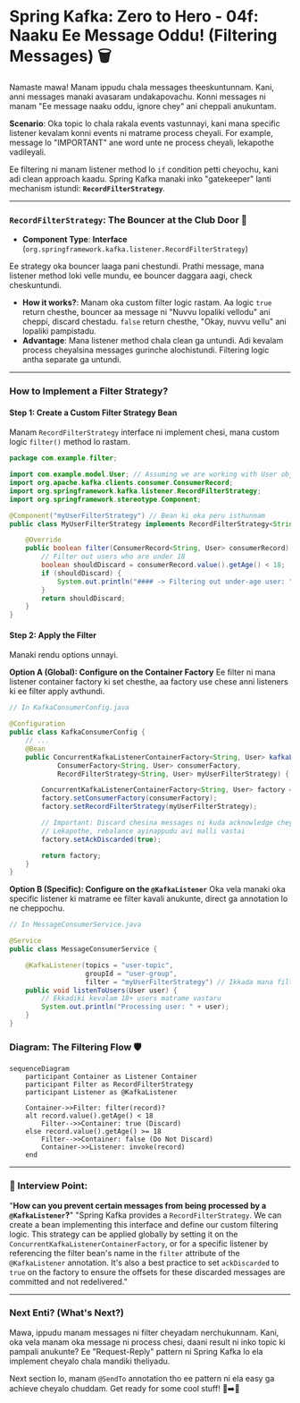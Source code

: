 # Spring Kafka: Zero to Hero - 04f: Naaku Ee Message Oddu! (Filtering Messages) 🗑️

Namaste mawa! Manam ippudu chala messages theeskuntunnam. Kani, anni messages manaki avasaram undakapovachu. Konni messages ni manam "Ee message naaku oddu, ignore chey" ani cheppali anukuntam.

**Scenario**: Oka topic lo chala rakala events vastunnayi, kani mana specific listener kevalam konni events ni matrame process cheyali. For example, message lo "IMPORTANT" ane word unte ne process cheyali, lekapothe vadileyali.

Ee filtering ni manam listener method lo `if` condition petti cheyochu, kani adi clean approach kaadu. Spring Kafka manaki inko "gatekeeper" lanti mechanism istundi: **`RecordFilterStrategy`**.

---

### `RecordFilterStrategy`: The Bouncer at the Club Door 💂

*   **Component Type**: **Interface** (`org.springframework.kafka.listener.RecordFilterStrategy`)

Ee strategy oka bouncer laaga pani chestundi. Prathi message, mana listener method loki velle mundu, ee bouncer daggara aagi, check cheskuntundi.
*   **How it works?**: Manam oka custom filter logic rastam. Aa logic `true` return chesthe, bouncer aa message ni "Nuvvu lopaliki vellodu" ani cheppi, discard chestadu. `false` return chesthe, "Okay, nuvvu vellu" ani lopaliki pampistadu.
*   **Advantage**: Mana listener method chala clean ga untundi. Adi kevalam process cheyalsina messages gurinche alochistundi. Filtering logic antha separate ga untundi.

---

### How to Implement a Filter Strategy?

#### Step 1: Create a Custom Filter Strategy Bean
Manam `RecordFilterStrategy` interface ni implement chesi, mana custom logic `filter()` method lo rastam.

```java
package com.example.filter;

import com.example.model.User; // Assuming we are working with User objects
import org.apache.kafka.clients.consumer.ConsumerRecord;
import org.springframework.kafka.listener.RecordFilterStrategy;
import org.springframework.stereotype.Component;

@Component("myUserFilterStrategy") // Bean ki oka peru isthunnam
public class MyUserFilterStrategy implements RecordFilterStrategy<String, User> {

    @Override
    public boolean filter(ConsumerRecord<String, User> consumerRecord) {
        // Filter out users who are under 18
        boolean shouldDiscard = consumerRecord.value().getAge() < 18;
        if (shouldDiscard) {
            System.out.println("#### -> Filtering out under-age user: " + consumerRecord.value());
        }
        return shouldDiscard;
    }
}
```

#### Step 2: Apply the Filter

Manaki rendu options unnayi.

**Option A (Global): Configure on the Container Factory**
Ee filter ni mana listener container factory ki set chesthe, aa factory use chese anni listeners ki ee filter apply avthundi.

```java
// In KafkaConsumerConfig.java

@Configuration
public class KafkaConsumerConfig {
    // ...
    @Bean
    public ConcurrentKafkaListenerContainerFactory<String, User> kafkaListenerContainerFactory(
            ConsumerFactory<String, User> consumerFactory,
            RecordFilterStrategy<String, User> myUserFilterStrategy) { // Mana filter ni inject chesko

        ConcurrentKafkaListenerContainerFactory<String, User> factory = new ConcurrentKafkaListenerContainerFactory<>();
        factory.setConsumerFactory(consumerFactory);
        factory.setRecordFilterStrategy(myUserFilterStrategy);

        // Important: Discard chesina messages ni kuda acknowledge chey
        // Lekapothe, rebalance ayinappudu avi malli vastai
        factory.setAckDiscarded(true);

        return factory;
    }
}
```

**Option B (Specific): Configure on the `@KafkaListener`**
Oka vela manaki oka specific listener ki matrame ee filter kavali anukunte, direct ga annotation lo ne cheppochu.

```java
// In MessageConsumerService.java

@Service
public class MessageConsumerService {

    @KafkaListener(topics = "user-topic",
                   groupId = "user-group",
                   filter = "myUserFilterStrategy") // Ikkada mana filter bean peru ivvali
    public void listenToUsers(User user) {
        // Ekkadiki kevalam 18+ users matrame vastaru
        System.out.println("Processing user: " + user);
    }
}
```

### Diagram: The Filtering Flow 🛡️

```mermaid
sequenceDiagram
    participant Container as Listener Container
    participant Filter as RecordFilterStrategy
    participant Listener as @KafkaListener

    Container->>Filter: filter(record)?
    alt record.value().getAge() < 18
        Filter-->>Container: true (Discard)
    else record.value().getAge() >= 18
        Filter-->>Container: false (Do Not Discard)
        Container->>Listener: invoke(record)
    end
```

---

### 📝 Interview Point:

"**How can you prevent certain messages from being processed by a `@KafkaListener`?**"
"Spring Kafka provides a `RecordFilterStrategy`. We can create a bean implementing this interface and define our custom filtering logic. This strategy can be applied globally by setting it on the `ConcurrentKafkaListenerContainerFactory`, or for a specific listener by referencing the filter bean's name in the `filter` attribute of the `@KafkaListener` annotation. It's also a best practice to set `ackDiscarded` to `true` on the factory to ensure the offsets for these discarded messages are committed and not redelivered."

---

### Next Enti? (What's Next?)

Mawa, ippudu manam messages ni filter cheyadam nerchukunnam. Kani, oka vela manam oka message ni process chesi, daani result ni inko topic ki pampali anukunte? Ee "Request-Reply" pattern ni Spring Kafka lo ela implement cheyalo chala mandiki theliyadu.

Next section lo, manam `@SendTo` annotation tho ee pattern ni ela easy ga achieve cheyalo chuddam. Get ready for some cool stuff! 🚀➡️💌